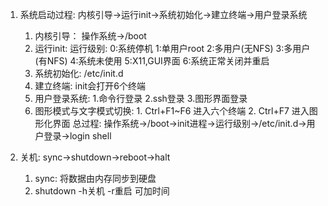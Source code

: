 1. 系统启动过程:
   内核引导->运行init->系统初始化->建立终端->用户登录系统
	1. 内核引导：
		操作系统->/boot
	2. 运行init:
		运行级别:
			0:系统停机
			1:单用户root
			2:多用户(无NFS)
			3:多用户(有NFS)
			4:系统未使用
			5:X11,GUI界面
			6:系统正常关闭并重启
	3. 系统初始化: /etc/init.d
	4. 建立终端: init会打开6个终端
	5. 用户登录系统:
			1.命令行登录
			2.ssh登录
			3.图形界面登录
	6. 图形模式与文字模式切换:
			1. Ctrl+F1~F6 进入六个终端
			2. Ctrl+F7    进入图形化界面
总过程: 操作系统->/boot->init进程->运行级别->/etc/init.d->用户登录->login shell

2. 关机:
	sync->shutdown->reboot->halt
	1. sync: 将数据由内存同步到硬盘
	2. shutdown -h关机 -r重启 可加时间
